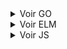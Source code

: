 <details>
  <summary>Voir GO</summary>
  
# Reconnaissance et isolation d'individus sur une large banque d'images

L'objectif de ce projet est de mettre en place un système de reconnaissance faciale déployable sur une très grande banque d'images.

En donnant en entrée des photos d'individus que l'on souhaite reconnaitre, on peut ensuite les retrouver dans une grande banque d'images. Le programme détoure et trie les photos où les individus ont été reconnus.

<div style="text-align: center;">
    <img width="100%" src="https://image.noelshack.com/fichiers/2024/03/3/1705527356-faces.jpg">
</div>

##  Références externes
Nous utilisons la librairie de reconnaissance faciale go-face développé par Kagami ainsi que les modèles qu'il a entrainés en utilisant dlib, il est possible de le retrouver ici :
 - [GitHub : Kagami/go-face](https://github.com/Kagami/go-face)


## Installation

Voir les requirements de la librairie go-face ci-dessus.

Tous les autres paquets utilisés sont inclus nativement

## Répertoires

Dans testdata/samples : mettre les samples des personnes à analyser. Une photo par personne au format "nom.jpg".

Dans testdata/images : mettres toutes les photos de la banque d'images à analyser.

ATTENTION : Toutes les images doivent être au format ".jpg". Possibilité d'utiliser un convertisseur si les images ne sont pas au bon format ([Exemple de convertisseur](https://convertio.co/fr/image-converter/))

Les résultats seront stockés dans testdata/resultats

## Test

Des samples et images de test sont fournies. Pour faire tourner le modèle, lancer simplement le main.go :

```bash
  >>> go run main.go
```
A la fin de l'analyse, le programme ouvre un serveur TCP local sur le port 8080. Le client permet ainsi de récupérer les photos analysées en les échangeant via la communication TCP. Pour cela, initialiser le client :

```bash
  >>> go run client.go
Tapez 1 pour récupérer la liste des célébrités
Tapez 2 pour télécharger les photos d'une célébrité
Tapez 3 pour couper la connexion et fermer le programme.
Votre choix : 
```
A partir de là, amusez-vous ;)
## Paramètres

Dans le main.go, quelques paramètres permettent de gérer la parllélisation du programme. Voir notamment :

```go
//Utilisation de go-routines pour accélerer le sampling des visages de départ
//Mettre à false pour ne pas parralléliser cette tâche
var sampling_parrallelise bool = false
```
et
```go
// Nombre de workers pour l'analyse des images
// Ajuster en fonction du CPU pour obtenir des performances max.
// Mettre à 1 pour qu'il ne pas parralléliser cette tâche (peu recommandé, performances très réduites)
var numWorkers int = 8
```
Le réglage du seuil de tolérance du modèle de reconnaissance lui se fait via ce paramètre :
```go
// Seuil de tolérance pour la reconnaissance : 0 = très précis, 1 = très imprécis.
// Ajuster en fonction de la cohérence du premier jet (valeur recommandée : 0.35)
var seuil_tolerance_reconnaissance float32 = 0.35
```
## Parallélisation

Nous avons conduit des tests pour tester les effets de la parrallélisation sur la rapidité d'analyse du programme sur une banque d'images fixées.

- ### Sur les samples :
L'instauration de go-routines sur le sampling initial des visages permet en moyenne de faire gagner entre 20% et 30% de rapidité sur l'étape de sampling initiale. Cette augmentation se faire plus sentir quand le nombre de visages à sampler augmente

- ### Sur l'analyse en elle-même : 

L'endroit où la parallélisation peut avoir le plus gros impact est sur l'analyse en elle-même puisque cette étape peut se voir être répétée sur des milliers d'images. On a voulu mesurer la durée moyenne de l'analyse ( sur dix lancers à chaque fois ) en fonction du nombre de workers crées. Précisons que l'on travaille sur une machine à processeur 8 coeurs.
<div style="text-align: center;">
    <img width="50%" src="https://image.noelshack.com/fichiers/2024/03/3/1705529818-tests.png">
</div>

*Evolution de la durée d'analyse en fonction du nombre de workers*

On remarque une nette diminution du temps d'execution lorsque le nombre de workers se rapproche du nombre de coeurs du processeur !

</details>
<details>
  <summary>Voir ELM</summary>
  

# Guess It!

## Introduction
Guess It!" est une application web interactive développée en Elm. Le jeu consiste à deviner un mot aléatoire à partir de ses définitions.

<div style="text-align: center;">
    <img width="50%" src="https://i.ibb.co/PFGn1Tm/Capture-vid-o-du-29-01-2024-21-49-20-online-video-cutter-com.gif">
</div>

## Prérequis
- Serveur local (localhost)
- Elm installé sur votre machine

## Configuration
Suivez ces étapes pour configurer et lancer l'application :

### Étape 1 : Configuration du Serveur
Modifiez l'URL du serveur dans le fichier `Main.elm`. Remplacez l'adresse existante par celle de votre serveur local, en veillant à inclure le port approprié.

```elm
-- Dans Main.elm
, Http.get
    { url = "http://localhost:8000/static/mots.txt"  --<--- Remplacez cette ligne avec votre URL
    , expect = Http.expectString WordsLoaded
```

Assurez-vous d'inclure le chemin `/static/mots.txt` après votre adresse.

### Étape 2 : Compilation Elm
Compilez le fichier `Main.elm` avec la commande suivante :

```bash
elm make Main.elm --output main.js
```

Exécutez cette commande dans le répertoire approprié pour éviter les erreurs de chemin.

### Étape 3 : Lancement du Serveur
Si vous n'êtes pas familier avec le lancement d'un serveur local, sachez qu'il exite plusieurs options, en voici deux :

#### Avec Elm reactor :
   Elm propose un outil de développement intéractif qui nous permet d'observer le résultat de notre code de façon instantanée.
   Pour cela, ouvrez un terminal dans le répertoire `ELP_REGUEIRO_GIRARD_AJAMI\ELM` et exécutez la commande suivante :
```bash
elm reactor
```

Cette commande lance un serveur accessible à travers le lient suivant : http://localhost:8000 . Vous pourrez désormais accéder à votre projet depuis votre moteur de recherhe et lancer index.html

**Note :** Il est important de lancer le serveur dans le même dossier que le fichier `index.html` et dans le dossier racine du projet.

#### Avec un serveur web basique :
Vous pouvez aussi monter un serveur web basique depuis un deuxième terminal. 
La commande :
```bash
http-server DOSSIER_ELM -a localhost -p 8000 --cors
```
démarre un serveur HTTP local sur le port 8000 de votre machine. Il s'agit d'un serveur assez puissant pour tester des fonctions en local, généralement utilisé pour servir des fichiers statiques tels que des pages HTML.

Vous devrez changer DOSSIER_ELM par le chemin vers le dossier que vous souhaitez servir avec le serveur HTTP.

`-a` spécifie à quelle adresse le serveur écoutera les requêtes entrantes. Laisser à localhost pour qu'il écoute uniquement les connexions depuis la machine locale sur laquelle il s'exécute

`-p` spécifie le port sur lequel le serveur écoutera les requêtes HTTP entrantes

`--cors` active le support CORS (Cross-Origin Resource Sharing), qui permet au serveur de répondre aux requêtes provenant d'origines différentes de celle où il est hébergé


Vous devrez penser à installer le paquet `http-server` avant de lancer le serveur. Ceci peut être fait à travers le gestionaire de paquets `npm` grâce à la commande pour une installation globale sur le système :
```bash
npm install --global http-server
```
Vous pourrez désormais accéder à votre serveur en suivant le lien http://localhost:8000 (pour le port 8000).
### Étape 4 : À vous de jouer
Après avoir configuré le serveur, accédez à l'adresse de votre serveur local pour commencer à jouer.

## Fonctionnalités du Jeu
"Guess It!" offre une expérience de jeu dynamique avec les caractéristiques suivantes :

- **Devinettes de Mots :** Les joueurs tentent de deviner des mots à partir de définitions fournies.
- **Interface Utilisateur Intuitive :** Une interface claire et facile à naviguer.
- **Système de Score et Gestion du Temps :** Le jeu intègre un système de score et un chronomètre pour augmenter le défi.
- **Possibilité d'avoir accès aux réponses :** Une liste de mots devinés permet de connaître en tout moment les mots rentrés, devinés ou pas.
</details>
<details>
  <summary>Voir JS</summary>
</details>
